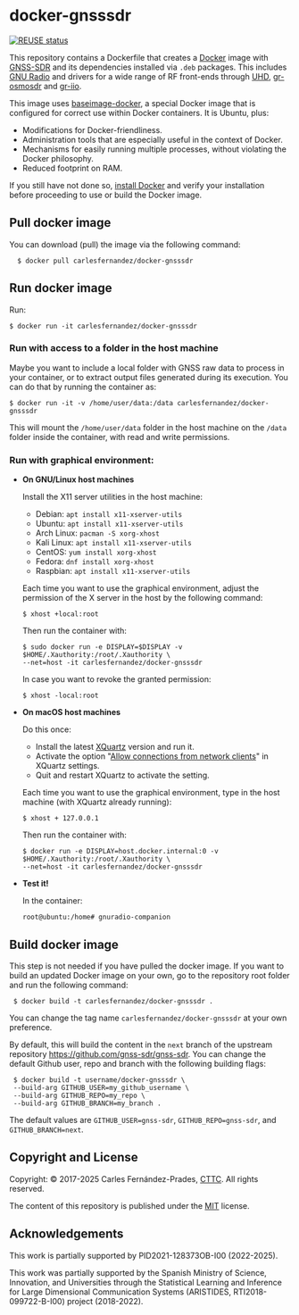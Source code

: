 <!-- prettier-ignore-start -->
[comment]: # (
SPDX-License-Identifier: MIT
)

[comment]: # (
SPDX-FileCopyrightText: 2017-2025 Carles Fernandez-Prades <carles.fernandez@cttc.es>
)
<!-- prettier-ignore-end -->

# docker-gnsssdr

[![REUSE status](https://api.reuse.software/badge/github.com/carlesfernandez/docker-gnsssdr)](https://api.reuse.software/info/github.com/carlesfernandez/docker-gnsssdr)

This repository contains a Dockerfile that creates a
[Docker](https://www.docker.com/) image with [GNSS-SDR](https://gnss-sdr.org)
and its dependencies installed via `.deb` packages. This includes
[GNU Radio](https://gnuradio.org/) and drivers for a wide range of RF front-ends
through [UHD](https://github.com/EttusResearch/uhd),
[gr-osmosdr](https://osmocom.org/projects/gr-osmosdr/wiki/GrOsmoSDR) and
[gr-iio](https://github.com/analogdevicesinc/gr-iio).

This image uses [baseimage-docker](https://github.com/phusion/baseimage-docker),
a special Docker image that is configured for correct use within Docker
containers. It is Ubuntu, plus:

- Modifications for Docker-friendliness.
- Administration tools that are especially useful in the context of Docker.
- Mechanisms for easily running multiple processes, without violating the Docker
  philosophy.
- Reduced footprint on RAM.

If you still have not done so,
[install Docker](https://docs.docker.com/get-started/#set-up-your-docker-environment)
and verify your installation before proceeding to use or build the Docker image.

## Pull docker image

You can download (pull) the image via the following command:

      $ docker pull carlesfernandez/docker-gnsssdr

## Run docker image

Run:

    $ docker run -it carlesfernandez/docker-gnsssdr

### Run with access to a folder in the host machine

Maybe you want to include a local folder with GNSS raw data to process in your
container, or to extract output files generated during its execution. You can do
that by running the container as:

    $ docker run -it -v /home/user/data:/data carlesfernandez/docker-gnsssdr

This will mount the `/home/user/data` folder in the host machine on the `/data`
folder inside the container, with read and write permissions.

### Run with graphical environment:

- **On GNU/Linux host machines**

  Install the X11 server utilities in the host machine:

  - Debian: `apt install x11-xserver-utils`
  - Ubuntu: `apt install x11-xserver-utils`
  - Arch Linux: `pacman -S xorg-xhost`
  - Kali Linux: `apt install x11-xserver-utils`
  - CentOS: `yum install xorg-xhost`
  - Fedora: `dnf install xorg-xhost`
  - Raspbian: `apt install x11-xserver-utils`

  Each time you want to use the graphical environment, adjust the permission of
  the X server in the host by the following command:

      $ xhost +local:root

  Then run the container with:

      $ sudo docker run -e DISPLAY=$DISPLAY -v $HOME/.Xauthority:/root/.Xauthority \
      --net=host -it carlesfernandez/docker-gnsssdr

  In case you want to revoke the granted permission:

      $ xhost -local:root

- **On macOS host machines**

  Do this once:

  - Install the latest [XQuartz](https://www.xquartz.org/) version and run it.
  - Activate the option
    "[Allow connections from network clients](https://blogs.oracle.com/oraclewebcentersuite/running-gui-applications-on-native-docker-containers-for-mac)"
    in XQuartz settings.
  - Quit and restart XQuartz to activate the setting.

  Each time you want to use the graphical environment, type in the host machine
  (with XQuartz already running):

      $ xhost + 127.0.0.1

  Then run the container with:

      $ docker run -e DISPLAY=host.docker.internal:0 -v $HOME/.Xauthority:/root/.Xauthority \
      --net=host -it carlesfernandez/docker-gnsssdr

- **Test it!**

  In the container:

      root@ubuntu:/home# gnuradio-companion

## Build docker image

This step is not needed if you have pulled the docker image. If you want to
build an updated Docker image on your own, go to the repository root folder and
run the following command:

     $ docker build -t carlesfernandez/docker-gnsssdr .

You can change the tag name `carlesfernandez/docker-gnsssdr` at your own
preference.

By default, this will build the content in the `next` branch of the upstream
repository https://github.com/gnss-sdr/gnss-sdr. You can change the default
Github user, repo and branch with the following building flags:

     $ docker build -t username/docker-gnsssdr \
     --build-arg GITHUB_USER=my_github_username \
     --build-arg GITHUB_REPO=my_repo \
     --build-arg GITHUB_BRANCH=my_branch .

The default values are `GITHUB_USER=gnss-sdr`, `GITHUB_REPO=gnss-sdr`, and
`GITHUB_BRANCH=next`.

## Copyright and License

Copyright: &copy; 2017-2025 Carles Fern&aacute;ndez-Prades,
[CTTC](https://www.cttc.cat). All rights reserved.

The content of this repository is published under the [MIT](./LICENSE) license.

## Acknowledgements

This work is partially supported by PID2021-128373OB-I00 (2022-2025).

This work was partially supported by the Spanish Ministry of Science,
Innovation, and Universities through the Statistical Learning and Inference for
Large Dimensional Communication Systems (ARISTIDES, RTI2018-099722-B-I00)
project (2018-2022).
